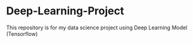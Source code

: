 # Deep-Learning-Project
This repository is for my data science project using Deep Learning Model (Tensorflow)
